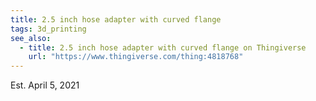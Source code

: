 ```yaml
---
title: 2.5 inch hose adapter with curved flange
tags: 3d_printing
see_also:
  - title: 2.5 inch hose adapter with curved flange on Thingiverse
    url: "https://www.thingiverse.com/thing:4818768"
---
```


Est. April 5, 2021

